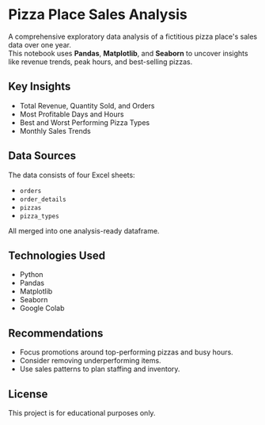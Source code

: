# Pizza Place Sales Analysis

A comprehensive exploratory data analysis of a fictitious pizza place's sales data over one year.  
This notebook uses **Pandas**, **Matplotlib**, and **Seaborn** to uncover insights like revenue trends, peak hours, and best-selling pizzas.

## Key Insights

- Total Revenue, Quantity Sold, and Orders
- Most Profitable Days and Hours
- Best and Worst Performing Pizza Types
- Monthly Sales Trends

## Data Sources

The data consists of four Excel sheets:
- `orders`
- `order_details`
- `pizzas`
- `pizza_types`

All merged into one analysis-ready dataframe.

## Technologies Used

- Python
- Pandas
- Matplotlib
- Seaborn
- Google Colab

## Recommendations

- Focus promotions around top-performing pizzas and busy hours.
- Consider removing underperforming items.
- Use sales patterns to plan staffing and inventory.

## License

This project is for educational purposes only.
